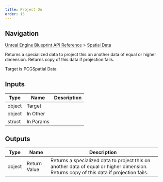 ```yaml
---
title: Project On
order: 15
---
```

## Navigation

[Unreal Engine Blueprint API Reference](https://dev.epicgames.com/documentation/en-us/unreal-engine/BlueprintAPI) > [Spatial Data](https://dev.epicgames.com/documentation/en-us/unreal-engine/BlueprintAPI/SpatialData)

Returns a specialized data to project this on another data of equal or higher dimension. Returns copy of this data if projection fails.

Target is PCGSpatial Data

## Inputs

| Type | Name | Description |
| --- | --- | --- |
| object | Target |  |
| object | In Other |  |
| struct | In Params |  |

## Outputs

| Type | Name | Description |
| --- | --- | --- |
| object | Return Value | Returns a specialized data to project this on another data of equal or higher dimension. Returns copy of this data if projection fails. |
